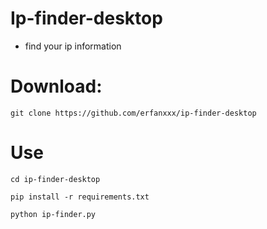 # Ip-finder-desktop
- find your ip information

# Download:

```
git clone https://github.com/erfanxxx/ip-finder-desktop
```
# Use

```
cd ip-finder-desktop 

pip install -r requirements.txt
                      
python ip-finder.py
```
